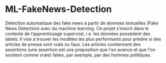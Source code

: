 # ML-FakeNews-Detection
Détection automatique des fake news à partir de donnees textuelles (Fake News Detection) avec du machine learning.
Ce projet s’inscrit dans le contexte de l’apprentissage supervisé, i.e. les données possèdent des labels. Il vise à trouver les modèles les plus performants pour prédire si des articles de presse sont vrais ou faux. Les articles contiennent des assertions (une assertion est une proposition que l'on avance et que l'on soutient comme vraie) faites, par exemple, par des hommes politiques.
